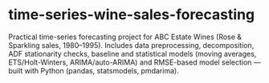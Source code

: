 # time-series-wine-sales-forecasting
Practical time-series forecasting project for ABC Estate Wines (Rose &amp; Sparkling sales, 1980–1995). Includes data preprocessing, decomposition, ADF stationarity checks, baseline and statistical models (moving averages, ETS/Holt-Winters, ARIMA/auto-ARIMA) and RMSE-based model selection — built with Python (pandas, statsmodels, pmdarima).
